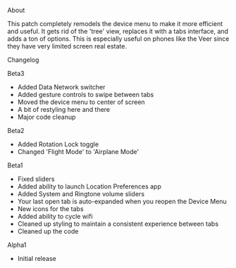 About

This patch completely remodels the device menu to make it more efficient and useful. It gets rid of the 'tree' view, replaces it with a tabs interface, and adds a ton of options. This is especially useful on phones like the Veer since they have very limited screen real estate.

Changelog

Beta3
- Added Data Network switcher
- Added gesture controls to swipe between tabs
- Moved the device menu to center of screen
- A bit of restyling here and there
- Major code cleanup

Beta2
- Added Rotation Lock toggle
- Changed 'Flight Mode' to 'Airplane Mode'

Beta1
- Fixed sliders
- Added ability to launch Location Preferences app
- Added System and Ringtone volume sliders
- Your last open tab is auto-expanded when you reopen the Device Menu
- New icons for the tabs
- Added ability to cycle wifi
- Cleaned up styling to maintain a consistent experience between tabs
- Cleaned up the code

Alpha1
- Initial release
